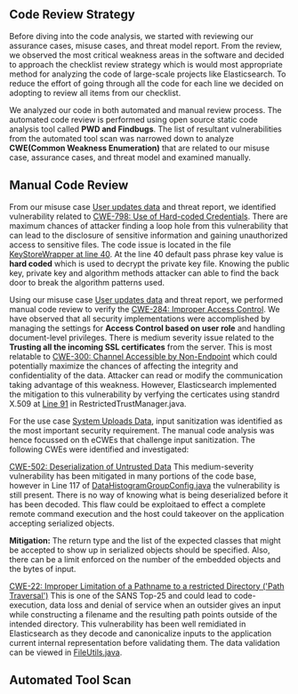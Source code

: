 ## Code Review Strategy

Before diving into the code analysis, we started with reviewing our assurance cases, misuse cases, and threat model report. From the review, we observed the most critical weakness areas in the software and decided to approach the checklist review strategy which is would most appropriate method for analyzing the code of large-scale projects like Elasticsearch. To reduce the effort of going through all the code for each line we decided on adopting to review all items from our checklist.

We analyzed our code in both automated and manual review process. The automated code review is performed using open source static code analysis tool called **PWD and Findbugs**. The list of resultant vulnerabilities from the automated tool scan was narrowed  down to analyze  **CWE(Common Weakness Enumeration)** that are related to our misuse case, assurance cases, and threat model and examined manually. 

## Manual Code Review

From our misuse case [User updates data](https://github.com/swrp/CYBR8420-SemesterProject/blob/master/submissions/SoftwareSecurityRequirements.md#User-updates-data) and threat report, we identified vulnerability related to [CWE-798: Use of Hard-coded Credentials](https://cwe.mitre.org/data/definitions/798.html). There are maximum chances of attacker finding a loop hole from this vulnerability that can lead to the disclosure of sensitive information and gaining unauthorized access to sensitive files. The code issue is located in the file [KeyStoreWrapper at line 40]( https://github.com/elastic/elasticsearch/blob/master/x-pack/plugin/core/src/main/java/org/elasticsearch/license/CryptUtils.java). 
At the line 40 default pass phrase key value is **hard coded** which is used to decrypt the private key file. Knowing the public key, private key and algorithm methods attacker can able to find the back door to break the algorithm patterns used.

Using our misuse case [User updates data](https://github.com/swrp/CYBR8420-SemesterProject/blob/master/submissions/SoftwareSecurityRequirements.md#User-updates-data) and threat report, we performed manual code review to verify the [CWE-284: Improper Access Control]( https://cwe.mitre.org/data/definitions/284.html). We have observed that all security implementations were accomplished by managing the settings for **Access Control based on user role** and handling document-level privileges. There is medium severity issue related to the **Trusting all the incoming SSL certificates** from the server. This is most relatable to [CWE-300: Channel Accessible by Non-Endpoint](https://cwe.mitre.org/data/definitions/300.html) which could potentially maximize the chances of affecting the integrity and confidentiality of the data. Attacker can read or modify the communication taking advantage of this weakness. 
However, Elasticsearch implemented the mitigation to this vulnerability by verfying the certicates using standrd X.509 at [Line 91](https://github.com/elastic/elasticsearch/blob/e179fd1274331e30bc3ddfb1ab789fb0d38c92bd/x-pack/plugin/core/src/main/java/org/elasticsearch/xpack/core/ssl/RestrictedTrustManager.java#L91) in RestrictedTrustManager.java.

For the use case [System Uploads Data](https://github.com/swrp/CYBR8420-SemesterProject/blob/master/submissions/SoftwareSecurityRequirements.md), input sanitization was identified as the most important security requirement. The manual code analysis was hence focussed on th eCWEs that challenge input sanitization. The following CWEs were identified and investigated:

[CWE-502: Deserialization of Untrusted Data](https://cwe.mitre.org/data/definitions/502.html)
This medium-severity vulnerability has been mitigated in many portions of the code base, however in Line 117 of [DataHistogramGroupConfig.java](https://github.com/elastic/elasticsearch/blob/master/x-pack/plugin/core/src/main/java/org/elasticsearch/xpack/core/rollup/job/DateHistogramGroupConfig.java) the vulnerability is still present.
There is no way of knowing what is being deserialized before it has been decoded. This flaw could be exploitaed to effect a complete remote command execution and the host could takeover on the application accepting serialized objects.

**Mitigation:** The return type and the list of the expected classes that might be accepted to show up in serialized objects should be specified. Also, there can be a limit enforced on the number of the embedded objects and the bytes of input.

[CWE-22: Improper Limitation of a Pathname to a restricted Directory ('Path Traversal')](http://cwe.mitre.org/data/definitions/22.html)
This is one of the SANS Top-25 and could lead to code-execution, data loss and denial of service when an outsider gives an input while constructing a filename and the resulting path points  outside of the intended directory. This vulnerability has been well remidiated in Elasticsearch as they decode and canonicalize inputs to the application current internal representation before validating them. The data validation can be viewed in [FileUtils.java](https://github.com/elastic/elasticsearch/blob/master/qa/vagrant/src/main/java/org/elasticsearch/packaging/util/FileUtils.java).






## Automated Tool Scan 
